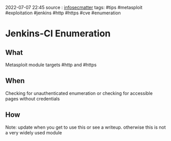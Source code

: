 2022-07-07 22:45
source : [infosecmatter](https://www.infosecmatter.com/metasploit-module-library/?mm=auxiliary/scanner/http/jenkins_enum)
tags: #tips #metasploit #exploitation #jenkins #http #https #cve #enumeration

# Jenkins-CI Enumeration


## What
Metasploit module
targets #http  and #https


## When
Checking for unauthenticated enumeration or checking for accessible pages without credentials

## How
Note: update when you get to use this or see a writeup. otherwise this is not a very widely used module
